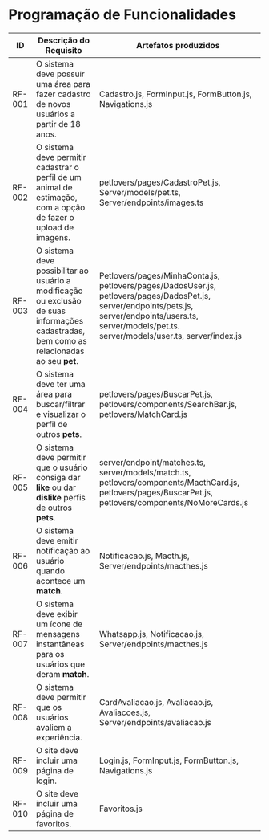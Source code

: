 # Programação de Funcionalidades

|ID    | Descrição do Requisito  | Artefatos produzidos |
|------|-----------------------------------------|------|
|RF-001| O sistema deve possuir uma área para fazer cadastro de novos usuários a partir de 18 anos. |Cadastro.js,  FormInput.js, FormButton.js, Navigations.js  |
|RF-002| O sistema deve permitir cadastrar o perfil de um animal de estimação, com a opção de fazer o upload de imagens.   |petlovers/pages/CadastroPet.js, Server/models/pet.ts, Server/endpoints/images.ts |
|RF-003| O sistema deve possibilitar ao usuário a modificação ou exclusão de suas informações cadastradas, bem como as relacionadas ao seu <b>pet</b>.|Petlovers/pages/MinhaConta.js, petlovers/pages/DadosUser.js, petlovers/pages/DadosPet.js, server/endpoints/pets.js, server/endpoints/users.ts,  server/models/pet.ts. server/models/user.ts, server/index.js |
|RF-004| O sistema deve ter uma área para buscar/filtrar e visualizar o perfil de outros <b>pets</b>.  | petlovers/pages/BuscarPet.js, petlovers/components/SearchBar.js, petlovers/MatchCard.js |
|RF-005| O sistema deve permitir que o usuário consiga dar <b>like</b>  ou dar <b>dislike</b> perfis de outros <b>pets</b>.| server/endpoint/matches.ts, server/models/match.ts, petlovers/components/MacthCard.js, petlovers/pages/BuscarPet.js, petlovers/components/NoMoreCards.js|
|RF-006| O sistema deve emitir notificação ao usuário quando acontece um <b>match</b>. | Notificacao.js, Macth.js, Server/endpoints/macthes.js|
|RF-007|  O sistema deve exibir um ícone de mensagens instantâneas para os usuários que deram <b>match</b>. | Whatsapp.js, Notificacao.js, Server/endpoints/macthes.js|
|RF-008| O sistema deve permitir que os usuários avaliem a experiência. |CardAvaliacao.js, Avaliacao.js, Avaliacoes.js, Server/endpoints/avaliacao.js  |
|RF-009| O site deve incluir uma página de login. |Login.js,  FormInput.js, FormButton.js, Navigations.js   |
|RF-010| O site deve incluir uma página de favoritos. | Favoritos.js  |
